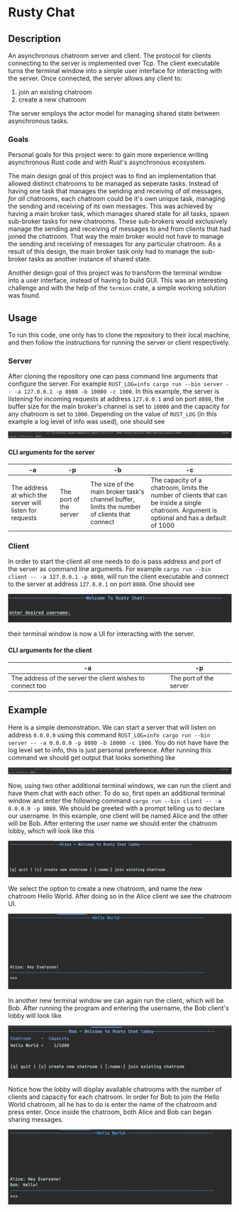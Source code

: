 # Rusty Chat
## Description
An asynchronous chatroom server and client. The protocol for clients connecting to the server is implemented over Tcp. 
The client executable turns the terminal window into a simple user interface for interacting with the server. Once connected,
the server allows any client to:
1. join an existing chatroom
2. create a new chatroom

The server employs the actor model for managing shared state between asynchronous tasks. 

### Goals
Personal goals for this project were: to gain more experience writing asynchronous Rust code and with Rust's asynchronous ecosystem.

The main design goal of this project was to find an implementation that allowed distinct chatrooms to be managed as seperate tasks.
Instead of having one task that manages the sending and receiving of _all_ messages, _for all_ chatrooms, each chatroom could be it's own unique task, managing the sending and receiving of its own messages. This was achieved by having a main broker task, which manages shared state for all tasks, spawn sub-broker tasks for new chatrooms. These sub-brokers would exclusively manage the sending and receiving of messages to and from clients that had joined the chatroom. That way the main broker would not have to manage the sending and receiving of messages for any particular chatroom. As a result of this design, the main broker task only had to manage the sub-broker tasks as another instance of shared state.

Another design goal of this project was to transform the terminal window into a user interface, instead of having to build GUI. This was an interesting challenge and with the help of the `termion` crate, a simple working solution was found.

## Usage
To run this code, one only has to clone the repository to their local machine, and then follow the instructions for running the server or client respectively.

### Server
After cloning the repository one can pass command line arguments that configure the server. For example `RUST_LOG=info cargo run --bin server -- -a 127.0.0.1 -p 8080 -b 10000 -c 1000`.
In this example, the server is listening for incoming requests at address `127.0.0.1` and on port `8080`, the buffer size for the main broker's channel is set to `10000` and the capacity for
any chatroom is set to `1000`. Depending on the value of `RUST_LOG` (in this example a log level of info was used), one should see 

![](server.png)

#### CLI arguments for the server

| -a | -p | -b | -c |
| --- | --- | --- | ---- |
| The address at which the server will listen for requests | The port of the server | The size of the main broker task's channel buffer, limits the number of clients that connect | The capacity of a chatroom, limits the number of clients that can be inside a single chatroom. Argument is optional and has a default of 1000 |

### Client
In order to start the client all one needs to do is pass address and port of the server as command line arguments. For example `cargo run --bin client -- -a 127.0.0.1 -p 8080`, will run the client executable and connect to the server at address `127.0.0.1` on port `8080`. One should see

![](client_prompt.png)

their terminal window is now a UI for interacting with the server.

#### CLI arguments for the client
| -a | -p |
| --- | --- |
| The address of the server the client wishes to connect too | The port of the server |

## Example
Here is a simple demonstration. We can start a server that will listen on address `0.0.0.0` using this command `RUST_LOG=info cargo run --bin server -- -a 0.0.0.0 -p 8080 -b 10000 -c 1000`. You do not have have the log level set to info, this is just personal preference. After running this command we should get output that looks something like

![](example_server.png)

Now, using two other additional terminal windows, we can run the client and have them chat with each other. To do so, first open an additional terminal window and enter the following command `cargo run --bin client -- -a 0.0.0.0 -p 8080`. We should be greeted with a prompt telling us to declare our username. In this example, one client will be named Alice and the other will be Bob. After entering the user name we should enter the chatroom lobby, which will look like this

![](lobby.png)

We select the option to create a new chatroom, and name the new chatroom Hello World. After doing so in the Alice client we see the chatroom UI.

![](chatroom.png)

In another new terminal window we can again run the client, which will be Bob. After running the program and entering the username, the Bob client's lobby will look like 

![](bob_lobby.png)

Notice how the lobby will display available chatrooms with the number of clients and capacity for each chatroom. In order for Bob to join the Hello World chatroom, all he has to do is enter the name of the chatroom and press enter. Once inside the chatroom, both Alice and Bob can began sharing messages.

![](messages.png)




